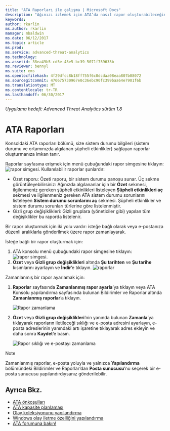 ```yaml
---
title: "ATA Raporları ile çalışma | Microsoft Docs"
description: "Ağınızı izlemek için ATA’da nasıl rapor oluşturabileceğinizi açıklar."
keywords: 
author: rkarlin
ms.author: rkarlin
manager: mbaldwin
ms.date: 06/12/2017
ms.topic: article
ms.prod: 
ms.service: advanced-threat-analytics
ms.technology: 
ms.assetid: 38ea49b5-cd5e-43e5-bc39-5071f759633b
ms.reviewer: bennyl
ms.suite: ems
ms.openlocfilehash: 4f29dfcc8b18ff755f6c0dcdaa08eaa807b08072
ms.sourcegitcommit: 470675730967e0c36ebc90fc399baa64e7901f6b
ms.translationtype: MT
ms.contentlocale: tr-TR
ms.lasthandoff: 06/30/2017
---
```

*Uygulama hedefi: Advanced Threat Analytics sürüm 1.8*


# <a name="ata-reports"></a>ATA Raporları

Konsoldaki ATA raporları bölümü, size sistem durumu bilgileri (sistem durumu ve ortamınızda algılanan şüpheli etkinlikler) sağlayan raporlar oluşturmanıza imkan tanır.

Raporlar sayfasına erişmek için menü çubuğundaki rapor simgesine tıklayın: ![rapor simgesi](./media/ata-report-icon.png).
Kullanılabilir raporlar şunlardır: 
- Özet raporu: Özeti raporu, bir sistem durumu panosu sunar. Üç sekme görüntüleyebilirsiniz: Ağınızda algılananlar için bir **Özet** sekmesi, ilgilenmeniz gereken şüpheli etkinlikleri listeleyen **Şüpheli etkinlikleri aç** sekmesi ve ilgilenmeniz gereken ATA sistem durumu sorunlarını listeleyen **Sistem durumu sorunlarını aç** sekmesi. Şüpheli etkinlikler ve sistem durumu sorunları türlerine göre listelenmiştir. 
- Gizli grup değişiklikleri: Gizli gruplara (yöneticiler gibi) yapılan tüm değişiklikler bu raporda listelenir.

Bir rapor oluşturmak için iki yolu vardır: isteğe bağlı olarak veya e-postanıza düzenli aralıklarla gönderilmek üzere rapor zamanlayarak.

İsteğe bağlı bir rapor oluşturmak için:

1. ATA konsolu menü çubuğundaki rapor simgesine tıklayın: ![rapor simgesi](./media/ata-report-icon.png).
2. **Özet** veya **Gizli grup değişiklikleri** altında **Şu tarihten** ve **Şu tarihe** kısımlarını ayarlayın ve **İndir**’e tıklayın. 
![raporlar](./media/reports.png)

Zamanlanmış bir rapor ayarlamak için:
 
1. **Raporlar** sayfasında **Zamanlanmış rapor ayarla**’ya tıklayın veya ATA Konsolu yapılandırma sayfasında bulunan Bildirimler ve Raporlar altında **Zamanlanmış raporlar**’a tıklayın.

   ![Rapor zamanlama](./media/ata-sched-reports.png)

2. **Özet** veya **Gizli grup değişiklikleri**’nin yanında bulunan **Zamanla**’ya tıklayarak raporların iletileceği sıklığı ve e-posta adresini ayarlayın, e-posta adreslerinin yanındaki artı işaretine tıklayarak adres ekleyin ve daha sonra **Kaydet**’e basın.

   ![Rapor sıklığı ve e-postayı zamanlama](./media/sched-report1.png)


> [!NOTE]
> Zamanlanmış raporlar, e-posta yoluyla ve yalnızca **Yapılandırma** bölümündeki Bildirimler ve Raporlar’dan **Posta sunucusu**’nu seçerek bir e-posta sunucusu yapılandırdıysanız gönderilebilir.


## <a name="see-also"></a>Ayrıca Bkz.
- [ATA önkoşulları](ata-prerequisites.md)
- [ATA kapasite planlaması](ata-capacity-planning.md)
- [Olay koleksiyonunu yapılandırma](configure-event-collection.md)
- [Windows olay iletme özelliğini yapılandırma](configure-event-collection.md#configuring-windows-event-forwarding)
- [ATA forumuna bakın!](https://social.technet.microsoft.com/Forums/security/home?forum=mata)
